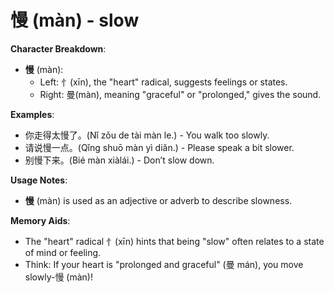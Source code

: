 # **慢 (màn) - slow**

**Character Breakdown**:  
- **慢** (màn):
  - Left: 忄(xīn), the "heart" radical, suggests feelings or states.
  - Right: 曼(màn), meaning "graceful" or "prolonged," gives the sound.

**Examples**:  
- 你走得太慢了。(Nǐ zǒu de tài màn le.) - You walk too slowly.  
- 请说慢一点。(Qǐng shuō màn yì diǎn.) - Please speak a bit slower.  
- 别慢下来。(Bié màn xiàlái.) - Don’t slow down.

**Usage Notes**:  
- **慢** (màn) is used as an adjective or adverb to describe slowness.

**Memory Aids**:  
- The "heart" radical 忄(xīn) hints that being "slow" often relates to a state of mind or feeling.  
- Think: If your heart is "prolonged and graceful" (曼 mán), you move slowly-慢 (màn)!